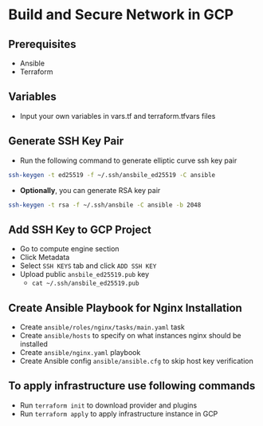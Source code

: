 # Build and Secure Network in GCP

## Prerequisites

- Ansible
- Terraform

## Variables

- Input your own variables in vars.tf and terraform.tfvars files

## Generate SSH Key Pair

- Run the following command to generate elliptic curve ssh key pair

```bash
ssh-keygen -t ed25519 -f ~/.ssh/ansbile_ed25519 -C ansible
```

- **Optionally**, you can generate RSA key pair

```bash
ssh-keygen -t rsa -f ~/.ssh/ansbile -C ansible -b 2048
```

## Add SSH Key to GCP Project

- Go to compute engine section
- Click Metadata
- Select `SSH KEYS` tab and click `ADD SSH KEY`
- Upload public `ansbile_ed25519.pub` key
  - `cat ~/.ssh/ansbile_ed25519.pub`

## Create Ansible Playbook for Nginx Installation

- Create `ansible/roles/nginx/tasks/main.yaml` task
- Create `ansible/hosts` to specify on what instances nginx should be installed
- Create `ansible/nginx.yaml` playbook
- Create Ansible config `ansible/ansible.cfg` to skip host key verification

## To apply infrastructure use following commands

- Run `terraform init` to download provider and plugins
- Run `terraform apply` to apply infrastructure instance in GCP
